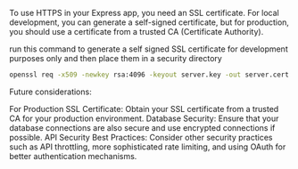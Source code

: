 To use HTTPS in your Express app, you need an SSL certificate. For local development, you can generate a self-signed certificate, but for production, you should use a certificate from a trusted CA (Certificate Authority).

run this command to generate a self signed SSL certificate for development purposes only and then place them in a security directory
```bash
openssl req -x509 -newkey rsa:4096 -keyout server.key -out server.cert -days 365 -nodes -subj "/CN=localhost"
```



Future considerations: 

For Production SSL Certificate: Obtain your SSL certificate from a trusted CA for your production environment.
Database Security: Ensure that your database connections are also secure and use encrypted connections if possible.
API Security Best Practices: Consider other security practices such as API throttling, more sophisticated rate limiting, and using OAuth for better authentication mechanisms. 